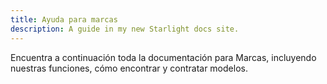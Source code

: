 ```yaml
---
title: Ayuda para marcas
description: A guide in my new Starlight docs site.
---
```


Encuentra a continuación toda la documentación para Marcas, incluyendo nuestras funciones, cómo encontrar y contratar modelos.
